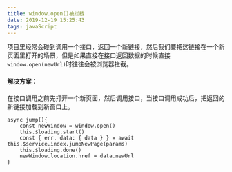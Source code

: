 ```yaml
---
title: window.open()被拦截
date: 2019-12-19 15:25:43
tags: javaScript
---
```


项目里经常会碰到调用一个接口，返回一个新链接，然后我们要把这链接在一个新页面里打开的场景，但是如果直接在接口返回数据的时候直接`window.open(newUrl)`时往往会被浏览器拦截。

<!--more-->

#### 解决方案：

在接口调用之前先打开一个新页面，然后调用接口，当接口调用成功后，把返回的新链接加载到新窗口上。

```
async jump(){
	const newWindow = window.open()
	this.$loading.start()
	const { err, data: { data } } = await this.$service.index.jumpNewPage(params)
	this.$loading.done()
	newWindow.location.href = data.newUrl
} 
```

